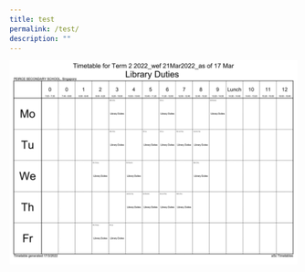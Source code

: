 ```yaml
---
title: test
permalink: /test/
description: ""
---
```

<script>   const lightboxLink = document.querySelector('.lightbox-link');   const lightbox = document.querySelector('#lightbox');   const lightboxImage = document.querySelector('.lightbox-image');   const lightboxClose = document.querySelector('.lightbox-close');      lightboxLink.addEventListener('click', (event) => {     event.preventDefault(); // prevent default link behavior          lightboxImage.src = event.target.src; // set the lightbox image to the clicked image     lightbox.style.display = 'block'; // display the lightbox   });      lightboxClose.addEventListener('click', () => {     lightbox.style.display = 'none'; // hide the lightbox   }); </script>

<style> .lightbox { display: none; position: fixed; top: 0; left: 0; width: 100%; height: 100%; background-color: rgba(0, 0, 0, 0.5); z-index: 9999; } .lightbox-content { position: absolute; top: 50%; left: 50%; transform: translate(-50%, -50%); text-align: center; } .lightbox-image { max-width: 90%; max-height: 90%; } .lightbox-close { background-color: transparent; border: none; color: #fff; font-size: 16px; font-weight: bold; padding: 10px 20px; cursor: pointer; } </style>

<a href="/images/0027-scaled.jpg" class="lightbox-link"> <img src="/images/0027-scaled.jpg" alt="Image description"> </a> 
<div id="lightbox" class="lightbox"> 
	<div class="lightbox-content"> <img src="" alt="Image description" class="lightbox-image"> <button class="lightbox-close">Close</button\> 
 </div> 
</div>